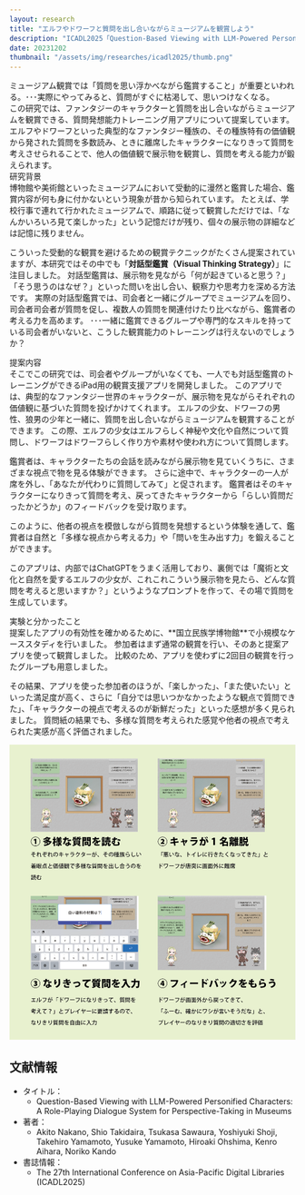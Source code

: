 ```yaml
---
layout: research
title: "エルフやドワーフと質問を出し合いながらミュージアムを観賞しよう"
description: "ICADL2025「Question-Based Viewing with LLM-Powered Personified Characters: A Role-Playing Dialogue System for Perspective-Taking in Museums」"
date: 20231202
thumbnail: "/assets/img/researches/icadl2025/thumb.png"
---
```


<div class="catch">
ミュージアム観賞では「質問を思い浮かべながら鑑賞すること」が重要といわれる。･･･実際にやってみると、質問がすぐに枯渇して、思いつけなくなる。

</div>
この研究では、ファンタジーのキャラクターと質問を出し合いながらミュージアムを観賞できる、質問発想能力トレーニング用アプリについて提案しています。
エルフやドワーフといった典型的なファンタジー種族の、その種族特有の価値観から発された質問を多数読み、ときに離席したキャラクターになりきって質問を考えさせられることで、他人の価値観で展示物を観賞し、質問を考える能力が鍛えられます。


<div class="header">研究背景</div>
博物館や美術館といったミュージアムにおいて受動的に漫然と鑑賞した場合、鑑賞内容が何も身に付かないという現象が昔から知られています。
たとえば、学校行事で連れて行かれたミュージアムで、順路に従って観賞しただけでは、「なんかいろいろ見て楽しかった」という記憶だけが残り、個々の展示物の詳細などは記憶に残りません。

こういった受動的な観賞を避けるための観賞テクニックがたくさん提案されていますが、本研究ではその中でも「**対話型鑑賞（Visual Thinking Strategy）**」に注目しました。
対話型鑑賞は、展示物を見ながら「何が起きていると思う？」「そう思うのはなぜ？」といった問いを出し合い、観察力や思考力を深める方法です。
実際の対話型鑑賞では、司会者と一緒にグループでミュージアムを回り、司会者司会者が質問を促し、複数人の質問を関連付けたり比べながら、鑑賞者の考える力を高めます。
･･･一緒に鑑賞できるグループや専門的なスキルを持っている司会者がいないと、こうした観賞能力のトレーニングは行えないのでしょうか？

<div class="header">提案内容</div>
そこでこの研究では、司会者やグループがいなくても、一人でも対話型鑑賞のトレーニングができるiPad用の観賞支援アプリを開発しました。
このアプリでは、典型的なファンタジー世界のキャラクターが、展示物を見ながらそれぞれの価値観に基づいた質問を投げかけてくれます。
エルフの少女、ドワーフの男性、狼男の少年と一緒に、質問を出し合いながらミュージアムを観賞することができます。
この際、エルフの少女はエルフらしく神秘や文化や自然について質問し、ドワーフはドワーフらしく作り方や素材や使われ方について質問します。

鑑賞者は、キャラクターたちの会話を読みながら展示物を見ていくうちに、さまざまな視点で物を見る体験ができます。
さらに途中で、キャラクターの一人が席を外し、「あなたが代わりに質問してみて」と促されます。
鑑賞者はそのキャラクターになりきって質問を考え、戻ってきたキャラクターから「らしい質問だったかどうか」のフィードバックを受け取ります。

このように、他者の視点を模倣しながら質問を発想するという体験を通して、鑑賞者は自然と「多様な視点から考える力」や「問いを生み出す力」を鍛えることができます。

このアプリは、内部ではChatGPTをうまく活用しており、裏側では「魔術と文化と自然を愛するエルフの少女が、これこれこういう展示物を見たら、どんな質問を考えると思いますか？」というようなプロンプトを作って、その場で質問を生成しています。

<div class="header">実験と分かったこと</div>
提案したアプリの有効性を確かめるために、**国立民族学博物館**で小規模なケーススタディを行いました。
参加者はまず通常の観賞を行い、そのあと提案アプリを使って観賞しました。
比較のため、アプリを使わずに2回目の観賞を行ったグループも用意しました。

その結果、アプリを使った参加者のほうが、「楽しかった」、「また使いたい」といった満足度が高く、さらに「自分では思いつかなかったような観点で質問できた」、「キャラクターの視点で考えるのが新鮮だった」といった感想が多く見られました。
質問紙の結果でも、多様な質問を考えられた感覚や他者の視点で考えられた実感が高く評価されました。


![図](/assets/img/researches/icadl2025/minpaku_flow.png "実際のシステムのスクリーンショット")

## 文献情報
- タイトル：
    - Question-Based Viewing with LLM-Powered Personified Characters: A Role-Playing Dialogue System for Perspective-Taking in Museums
- 著者：
    - Akito Nakano, Shio Takidaira, Tsukasa Sawaura, Yoshiyuki Shoji, Takehiro Yamamoto, Yusuke Yamamoto, Hiroaki Ohshima, Kenro Aihara, Noriko Kando
- 書誌情報：
    - The 27th International Conference on Asia-Pacific Digital Libraries (ICADL2025)